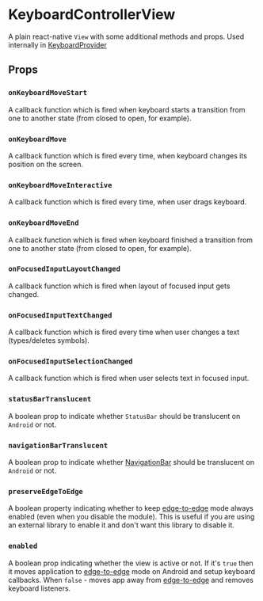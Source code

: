 # KeyboardControllerView

A plain react-native `View` with some additional methods and props. Used internally in [KeyboardProvider](/react-native-keyboard-controller/pr-preview/pr-989/docs/api/keyboard-provider.md)

## Props[​](/react-native-keyboard-controller/pr-preview/pr-989/docs/api/keyboard-controller-view.md#props "Direct link to Props")

### `onKeyboardMoveStart`[​](/react-native-keyboard-controller/pr-preview/pr-989/docs/api/keyboard-controller-view.md#onkeyboardmovestart "Direct link to onkeyboardmovestart")

A callback function which is fired when keyboard starts a transition from one to another state (from closed to open, for example).

### `onKeyboardMove`[​](/react-native-keyboard-controller/pr-preview/pr-989/docs/api/keyboard-controller-view.md#onkeyboardmove "Direct link to onkeyboardmove")

A callback function which is fired every time, when keyboard changes its position on the screen.

### `onKeyboardMoveInteractive`[​](/react-native-keyboard-controller/pr-preview/pr-989/docs/api/keyboard-controller-view.md#onkeyboardmoveinteractive "Direct link to onkeyboardmoveinteractive")

A callback function which is fired every time, when user drags keyboard.

### `onKeyboardMoveEnd`[​](/react-native-keyboard-controller/pr-preview/pr-989/docs/api/keyboard-controller-view.md#onkeyboardmoveend "Direct link to onkeyboardmoveend")

A callback function which is fired when keyboard finished a transition from one to another state (from closed to open, for example).

### `onFocusedInputLayoutChanged`[​](/react-native-keyboard-controller/pr-preview/pr-989/docs/api/keyboard-controller-view.md#onfocusedinputlayoutchanged "Direct link to onfocusedinputlayoutchanged")

A callback function which is fired when layout of focused input gets changed.

### `onFocusedInputTextChanged`[​](/react-native-keyboard-controller/pr-preview/pr-989/docs/api/keyboard-controller-view.md#onfocusedinputtextchanged "Direct link to onfocusedinputtextchanged")

A callback function which is fired every time when user changes a text (types/deletes symbols).

### `onFocusedInputSelectionChanged`[​](/react-native-keyboard-controller/pr-preview/pr-989/docs/api/keyboard-controller-view.md#onfocusedinputselectionchanged "Direct link to onfocusedinputselectionchanged")

A callback function which is fired when user selects text in focused input.

### `statusBarTranslucent`[​](/react-native-keyboard-controller/pr-preview/pr-989/docs/api/keyboard-controller-view.md#statusbartranslucent- "Direct link to statusbartranslucent-")

A boolean prop to indicate whether `StatusBar` should be translucent on `Android` or not.

### `navigationBarTranslucent`[​](/react-native-keyboard-controller/pr-preview/pr-989/docs/api/keyboard-controller-view.md#navigationbartranslucent- "Direct link to navigationbartranslucent-")

A boolean prop to indicate whether [NavigationBar](https://m2.material.io/design/platform-guidance/android-bars.html#android-navigation-bar) should be translucent on `Android` or not.

### `preserveEdgeToEdge`[​](/react-native-keyboard-controller/pr-preview/pr-989/docs/api/keyboard-controller-view.md#preserveedgetoedge- "Direct link to preserveedgetoedge-")

A boolean property indicating whether to keep [edge-to-edge](https://developer.android.com/develop/ui/views/layout/edge-to-edge) mode always enabled (even when you disable the module). This is useful if you are using an external library to enable it and don't want this library to disable it.

### `enabled`[​](/react-native-keyboard-controller/pr-preview/pr-989/docs/api/keyboard-controller-view.md#enabled "Direct link to enabled")

A boolean prop indicating whether the view is active or not. If it's `true` then it moves application to [edge-to-edge](https://developer.android.com/training/gestures/edge-to-edge) mode on Android and setup keyboard callbacks. When `false` - moves app away from [edge-to-edge](https://developer.android.com/training/gestures/edge-to-edge) and removes keyboard listeners.
